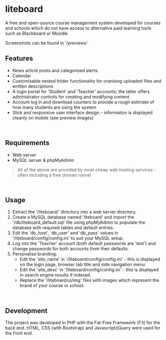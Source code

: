 # liteboard
A free and open-source course management system developed for courses and schools which do not have access to alternative paid learning tools such as Blackboard or Moodle.

Screenshots can be found in '/previews'.

## Features
* News article posts and categorised alerts.
* Calendar
* Customisable nested folder functionality for oranising uploaded files and written descriptions
* A login portal for 'Student' and 'Teacher' accounts; the latter offers administrator controls for creating and modifying content
* Account log in and download counters to provide a rough estimate of how many students are using the system
* Slick and responsive user interface design - information is displayed cleanly on mobile (see preview images)

<br>

## Requirements
* Web server
* MySQL server & phpMyAdmin
> All of the above are provided by most cheap web hosting services - often including a free domain name!

<br>

## Usage
1. Extract the '/liteboard/' directory into a web server directory.
1. Create a MySQL database named 'liteboard' and import the '/db/liteboard_default.sql' file using phpMyAdmin to populate the database with required tables and default entries.
1. Edit the 'db_host', 'db_user' and 'db_pass' values in '/liteboard/config/config.ini' to suit your MySQL setup.
1. Log into the 'Teacher' account (both default passwords are 'test') and change passwords for both accounts from their defaults.
1. Personalise branding:
	* Edit the 'site_name' in '/liteboard/config/config.ini' - this is displayed on the login page, browser tab title and side navigation menu.
	* Edit the 'site_desc' in '/liteboard/config/config.ini' - this is displayed in search engine results if indexed.
	* Replace the '/liteboard/ui/img' files with images which represent the brand of your course or school.
<br>

## Development
The project was developed in PHP with the Fat-Free Framework (F3) for the back end. HTML, CSS (with Bootstrap) and Javascript/jQuery were used for the front end.
